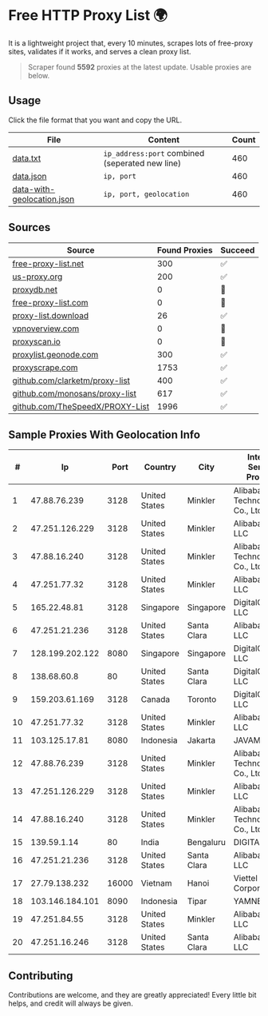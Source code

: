 
# Free HTTP Proxy List 🌍

It is a lightweight project that, every 10 minutes, scrapes lots of free-proxy sites, validates if it works, and serves a clean proxy list.


> Scraper found **5592** proxies at the latest update. Usable proxies are below.

## Usage

Click the file format that you want and copy the URL.


|File|Content|Count|
|----|-------|-----|
|[data.txt](https://raw.githubusercontent.com/themiralay/Proxy-List-World/master/data.txt)|`ip_address:port` combined (seperated new line)|460|
|[data.json](https://raw.githubusercontent.com/themiralay/Proxy-List-World/master/data.json)|`ip, port`|460|
|[data-with-geolocation.json](https://raw.githubusercontent.com/themiralay/Proxy-List-World/master/data-with-geolocation.json)|`ip, port, geolocation`|460|

## Sources

|Source|Found Proxies|Succeed|
|------|-------------|-------|
|[free-proxy-list.net](https://free-proxy-list.net)|300|✅|
|[us-proxy.org](https://www.us-proxy.org)|200|✅|
|[proxydb.net](http://proxydb.net)|0|🚫|
|[free-proxy-list.com](https://free-proxy-list.com/?page=&port=&type%5B%5D=http&type%5B%5D=https&up_time=0&search=Search)|0|🚫|
|[proxy-list.download](https://www.proxy-list.download/HTTP)|26|✅|
|[vpnoverview.com](https://vpnoverview.com/privacy/anonymous-browsing/free-proxy-servers)|0|🚫|
|[proxyscan.io](https://www.proxyscan.io)|0|🚫|
|[proxylist.geonode.com](https://proxylist.geonode.com/api/proxy-list?limit=300&page=1&sort_by=lastChecked&sort_type=desc&protocols=http,https)|300|✅|
|[proxyscrape.com](https://api.proxyscrape.com/v2/?request=displayproxies&protocol=http&timeout=10000&country=all&ssl=all&anonymity=all)|1753|✅|
|[github.com/clarketm/proxy-list](https://raw.githubusercontent.com/clarketm/proxy-list/master/proxy-list-raw.txt)|400|✅|
|[github.com/monosans/proxy-list](https://raw.githubusercontent.com/monosans/proxy-list/main/proxies/http.txt)|617|✅|
|[github.com/TheSpeedX/PROXY-List](https://raw.githubusercontent.com/TheSpeedX/PROXY-List/master/http.txt)|1996|✅|


## Sample Proxies With Geolocation Info

|#|Ip|Port|Country|City|Internet Service Provider|
|-|--|----|-------|----|-------------------------|
|1|47.88.76.239|3128|United States|Minkler|Alibaba (US) Technology Co., Ltd.|
|2|47.251.126.229|3128|United States|Minkler|Alibaba Cloud LLC|
|3|47.88.16.240|3128|United States|Minkler|Alibaba (US) Technology Co., Ltd.|
|4|47.251.77.32|3128|United States|Minkler|Alibaba Cloud LLC|
|5|165.22.48.81|3128|Singapore|Singapore|DigitalOcean, LLC|
|6|47.251.21.236|3128|United States|Santa Clara|Alibaba Cloud LLC|
|7|128.199.202.122|8080|Singapore|Singapore|DigitalOcean, LLC|
|8|138.68.60.8|80|United States|Santa Clara|DigitalOcean, LLC|
|9|159.203.61.169|3128|Canada|Toronto|DigitalOcean, LLC|
|10|47.251.77.32|3128|United States|Minkler|Alibaba Cloud LLC|
|11|103.125.17.81|8080|Indonesia|Jakarta|JAVAMEDIA|
|12|47.88.76.239|3128|United States|Minkler|Alibaba (US) Technology Co., Ltd.|
|13|47.251.126.229|3128|United States|Minkler|Alibaba Cloud LLC|
|14|47.88.16.240|3128|United States|Minkler|Alibaba (US) Technology Co., Ltd.|
|15|139.59.1.14|80|India|Bengaluru|DIGITALOCEAN|
|16|47.251.21.236|3128|United States|Santa Clara|Alibaba Cloud LLC|
|17|27.79.138.232|16000|Vietnam|Hanoi|Viettel Corporation|
|18|103.146.184.101|8090|Indonesia|Tipar|YAMNET|
|19|47.251.84.55|3128|United States|Minkler|Alibaba Cloud LLC|
|20|47.251.16.246|3128|United States|Santa Clara|Alibaba Cloud LLC|



## Contributing

Contributions are welcome, and they are greatly appreciated! Every
little bit helps, and credit will always be given.

